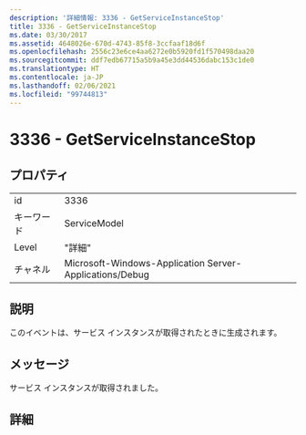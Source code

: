 ```yaml
---
description: '詳細情報: 3336 - GetServiceInstanceStop'
title: 3336 - GetServiceInstanceStop
ms.date: 03/30/2017
ms.assetid: 4648026e-670d-4743-85f8-3ccfaaf18d6f
ms.openlocfilehash: 2556c23e6ce4aa6272e0b5920fd1f570498daa20
ms.sourcegitcommit: ddf7edb67715a5b9a45e3dd44536dabc153c1de0
ms.translationtype: HT
ms.contentlocale: ja-JP
ms.lasthandoff: 02/06/2021
ms.locfileid: "99744813"
---
```

# <a name="3336---getserviceinstancestop"></a>3336 - GetServiceInstanceStop

## <a name="properties"></a>プロパティ  
  
|||  
|-|-|  
|id|3336|  
|キーワード|ServiceModel|  
|Level|"詳細"|  
|チャネル|Microsoft-Windows-Application Server-Applications/Debug|  
  
## <a name="description"></a>説明  

 このイベントは、サービス インスタンスが取得されたときに生成されます。  
  
## <a name="message"></a>メッセージ  

 サービス インスタンスが取得されました。  
  
## <a name="details"></a>詳細
